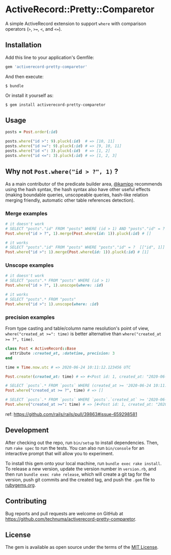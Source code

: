 # ActiveRecord::Pretty::Comparetor

A simple ActiveRecord extension to support `where` with comparison operators (`>`, `>=`, `<`, and `<=`).

## Installation

Add this line to your application's Gemfile:

```ruby
gem 'activerecord-pretty-comparetor'
```

And then execute:

    $ bundle

Or install it yourself as:

    $ gem install activerecord-pretty-comparetor


## Usage
```ruby
posts = Post.order(:id)

posts.where("id >": 9).pluck(:id)  # => [10, 11]
posts.where("id >=": 9).pluck(:id) # => [9, 10, 11]
posts.where("id <": 3).pluck(:id)  # => [1, 2]
posts.where("id <=": 3).pluck(:id) # => [1, 2, 3]
```

## Why not `Post.where("id > ?", 1)` ?

As a main contributor of the predicate builder area, [@kamipo](https://github.com/kamipo) recommends
using the hash syntax, the hash syntax also have other useful
effects (making boundable queries, unscopeable queries, hash-like
relation merging friendly, automatic other table references detection).

### Merge examples
```ruby
# it doesn't work
# SELECT "posts"."id" FROM "posts" WHERE (id > 1) AND "posts"."id" = ?  [["id", 1]]
Post.where("id > ?", 1).merge(Post.where(id: 1)).pluck(:id) # []

# it works
# SELECT "posts"."id" FROM "posts" WHERE "posts"."id" = ?  [["id", 1]]
Post.where("id >": 1).merge(Post.where(id: 1)).pluck(:id) # [1]
```

### Unscope examples
```ruby
# it doesn't work
# SELECT "posts".* FROM "posts" WHERE (id > 1)
Post.where("id > ?", 1).unscope(where: :id)

# it works
# SELECT "posts".* FROM "posts"
Post.where("id >": 1).unscope(where: :id)
```

### precision examples
From type casting and table/column name resolution's point of view,
`where("created_at >=": time)` is better alternative than `where("created_at >= ?", time)`.

```ruby
class Post < ActiveRecord::Base
  attribute :created_at, :datetime, precision: 3
end

time = Time.now.utc # => 2020-06-24 10:11:12.123456 UTC

Post.create!(created_at: time) # => #<Post id: 1, created_at: "2020-06-24 10:11:12.123000">

# SELECT `posts`.* FROM `posts` WHERE (created_at >= '2020-06-24 10:11:12.123456')
Post.where("created_at >= ?", time) # => []

# SELECT `posts`.* FROM `posts` WHERE `posts`.`created_at` >= '2020-06-24 10:11:12.123000'
Post.where("created_at >=": time) # => [#<Post id: 1, created_at: "2020-06-24 10:11:12.123000">]
```

ref: https://github.com/rails/rails/pull/39863#issue-659298581

## Development

After checking out the repo, run `bin/setup` to install dependencies. Then, run `rake spec` to run the tests. You can also run `bin/console` for an interactive prompt that will allow you to experiment.

To install this gem onto your local machine, run `bundle exec rake install`. To release a new version, update the version number in `version.rb`, and then run `bundle exec rake release`, which will create a git tag for the version, push git commits and the created tag, and push the `.gem` file to [rubygems.org](https://rubygems.org).

## Contributing

Bug reports and pull requests are welcome on GitHub at https://github.com/technuma/activerecord-pretty-comparetor.

## License

The gem is available as open source under the terms of the [MIT License](https://opensource.org/licenses/MIT).
